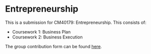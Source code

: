 # Entrepreneurship
This is a submission for CM40179: Entrepreneurship.
This consists of:
- Coursework 1: Business Plan
- Coursework 2: Business Execution

The group contribution form can be found [here](./group-contribution-form.pdf).
